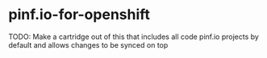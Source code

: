 # pinf.io-for-openshift



TODO: Make a cartridge out of this that includes all code pinf.io projects by default
and allows changes to be synced on top


